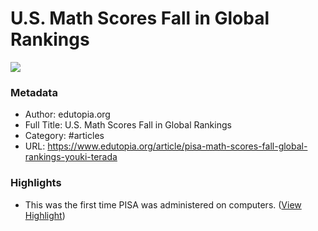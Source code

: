 # U.S. Math Scores Fall in Global Rankings

![](https://readwise-assets.s3.amazonaws.com/static/images/article0.00998d930354.png)

### Metadata

- Author: edutopia.org
- Full Title: U.S. Math Scores Fall in Global Rankings
- Category: #articles
- URL: https://www.edutopia.org/article/pisa-math-scores-fall-global-rankings-youki-terada

### Highlights

- This was the first time PISA was administered on computers. ([View Highlight](https://instapaper.com/read/821858901/3768065))
